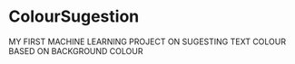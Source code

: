 # ColourSugestion
MY FIRST MACHINE LEARNING PROJECT ON SUGESTING TEXT COLOUR BASED ON BACKGROUND COLOUR

